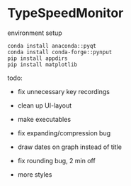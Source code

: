 # TypeSpeedMonitor

environment setup
```
conda install anaconda::pyqt 
conda install conda-forge::pynput
pip install appdirs
pip install matplotlib
```

todo:

- fix unnecessary key recordings
- clean up UI-layout
- make executables
- fix expanding/compression bug

- draw dates on graph instead of title
- fix rounding bug, 2 min off
- more styles